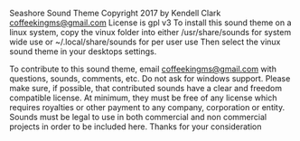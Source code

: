 Seashore Sound Theme
Copyright 2017 by Kendell Clark <coffeekingms@gmail.com>
License is gpl v3
To install this sound theme on a linux system, copy the vinux folder into either
/usr/share/sounds for system wide use or
~/.local/share/sounds for per user use
Then select the vinux sound theme in your desktops settings.

To contribute to this sound theme, email coffeekingms@gmail.com with questions, sounds, comments, etc. Do not ask for windows support.
 Please make sure, if possible, that contributed sounds have a clear and freedom compatible license. At minimum, they must be free of any license which requires royalties or other payment to any company, corporation or entity.  Sounds must be legal to use in both commercial and non commercial projects in order to be included here.
Thanks for your consideration

